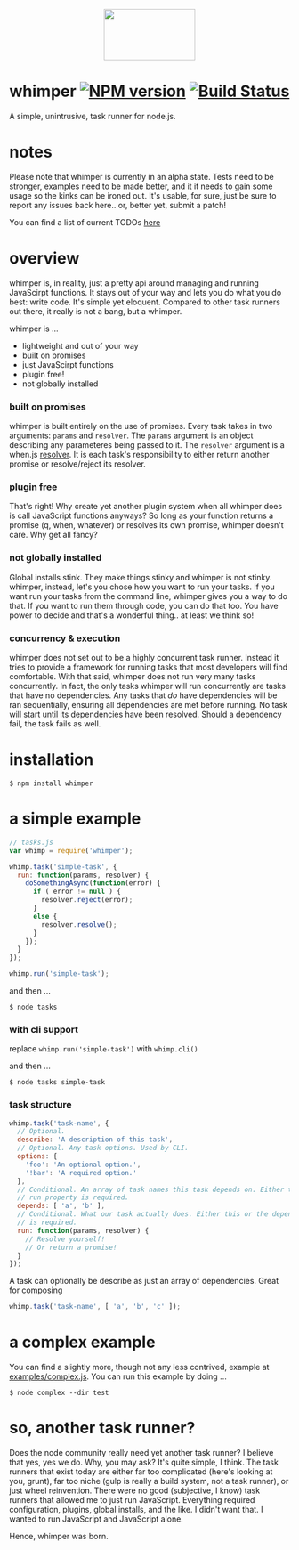 <p align="center">
  <img width="164" height="92" src="http://os.codegrit.com/images/whimper.png" />
</p>

# whimper [![NPM version][npm-image]][npm-url] [![Build Status][travis-image]][travis-url]
A simple, unintrusive, task runner for node.js.

# notes
Please note that whimper is currently in an alpha state. Tests need to be stronger, examples need to be made better, and it
it needs to gain some usage so the kinks can be ironed out. It's usable, for sure, just be sure to report any issues back 
here.. or, better yet, submit a patch!

You can find a list of current TODOs [here](https://github.com/jaylach/whimper/wiki/Todo)

# overview
whimper is, in reality, just a pretty api around managing and running JavaScirpt functions. It stays out of your way and 
lets you do what you do best: write code. It's simple yet eloquent. Compared to other task runners out there, it really is 
not a bang, but a whimper.

whimper is ...
- lightweight and out of your way
- built on promises
- just JavaScirpt functions
- plugin free!
- not globally installed

### built on promises
whimper is built entirely on the use of promises. Every task takes in two arguments: `params` and `resolver`. The `params`
argument is an object describing any parameteres being passed to it. The `resolver` argument is a when.js [resolver](https://github.com/cujojs/when/blob/master/docs/api.md#deferred). It is
each task's responsibility to either return another promise or resolve/reject its resolver.  

### plugin free
That's right! Why create yet another plugin system when all whimper does is call JavaScript functions anyways? So long as 
your function returns a promise (q, when, whatever) or resolves its own promise, whimper doesn't care. Why get all fancy?

### not globally installed
Global installs stink. They make things stinky and whimper is not stinky. whimper, instead, let's you chose how you want to
run your tasks. If you want run your tasks from the command line, whimper gives you a way to do that. If you want to run 
them through code, you can do that too. You have power to decide and that's a wonderful thing.. at least we think so!

### concurrency & execution
whimper does not set out to be a highly concurrent task runner. Instead it tries to provide a framework for running tasks
that most developers will find comfortable. With that said, whimper does not run very many tasks concurrently. In fact, 
the only tasks whimper will run concurrently are tasks that have no dependencies. Any tasks that *do* have dependencies 
will be ran sequentially, ensuring all dependencies are met before running. No task will start until its dependencies
have been resolved. Should a dependency fail, the task fails as well.

# installation
```
$ npm install whimper
```

# a simple example
```javascript
// tasks.js
var whimp = require('whimper');

whimp.task('simple-task', {
  run: function(params, resolver) {
    doSomethingAsync(function(error) {
      if ( error != null ) {
        resolver.reject(error);
      }
      else {
        resolver.resolve();
      }
    });
  }
});

whimp.run('simple-task');
```

and then ...
```
$ node tasks
```

### with cli support
replace `whimp.run('simple-task')` with `whimp.cli()`

and then ...
```
$ node tasks simple-task
```

### task structure
```javascript
whimp.task('task-name', {
  // Optional.
  describe: 'A description of this task',
  // Optional. Any task options. Used by CLI.
  options: {
    'foo': 'An optional option.',
    '!bar': 'A required option.'
  }, 
  // Conditional. An array of task names this task depends on. Either this or the 
  // run property is required.
  depends: [ 'a', 'b' ],
  // Conditional. What our task actually does. Either this or the depends property 
  // is required.
  run: function(params, resolver) {
    // Resolve yourself!
    // Or return a promise!
  }
});
```

A task can optionally be describe as just an array of dependencies. Great for composing
```javascript
whimp.task('task-name', [ 'a', 'b', 'c' ]);
```

# a complex example
You can find a slightly more, though not any less contrived, example at [examples/complex.js](https://github.com/jaylach/whimper/blob/master/examples/complex.js). 
You can run this example by doing ...
```
$ node complex --dir test
```

# so, another task runner?
Does the node community really need yet another task runner? I believe that yes, yes we do. 
Why, you may ask? It's quite simple, I think. The task runners that exist today are either far too complicated (here's looking
at you, grunt), far too niche (gulp is really a build system, not a task runner), or just wheel reinvention. There were no
good (subjective, I know) task runners that allowed me to just run JavaScript. Everything required configuration, plugins,
global installs, and the like. I didn't want that. I wanted to run JavaScript and JavaScript alone. 

Hence, whimper was born.

[travis-url]: https://travis-ci.org/jaylach/whimper
[travis-image]: https://travis-ci.org/jaylach/whimper.png?branch=master
[npm-url]: https://npmjs.org/package/whimper
[npm-image]: https://badge.fury.io/js/whimper.png
